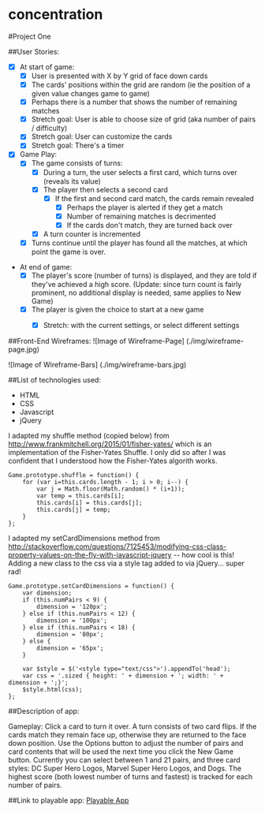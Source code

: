 # concentration
#Project One

##User Stories:
-  [x] At start of game:
  -  [x] User is presented with X by Y grid of face down cards
  -  [x] The cards' positions within the grid are random (ie the position of a given value changes game to game)
  -  [x] Perhaps there is a number that shows the number of remaining matches
  -  [x] Stretch goal: User is able to choose size of grid (aka number of pairs / difficulty)
  -  [x] Stretch goal: User can customize the cards
  -  [x] Stretch goal: There's a timer
-  [x] Game Play:
  -  [x] The game consists of turns:
    -  [x] During a turn, the user selects a first card, which turns over (reveals its value)
    -  [x] The player then selects a second card
      -  [x] If the first and second card match, the cards remain revealed
        -  [x] Perhaps the player is alerted if they get a match
        -  [x] Number of remaining matches is decrimented 
    	-  [x] If the cards don't match, they are turned back over
    -  [x] A turn counter is incremented
  -  [x] Turns continue until the player has found all the matches, at which point the game is over.
-  At end of game:
	-  [x] The player's score (number of turns) is displayed, and they are told if they've achieved a high score. (Update: since turn count is fairly prominent, no additional display is needed, same applies to New Game)
	-  [x] The player is given the choice to start at a new game 
		-  [x] Stretch: with the current settings, or select different settings


##Front-End Wireframes:
![Image of Wireframe-Page]
(./img/wireframe-page.jpg)

![Image of Wireframe-Bars]
(./img/wireframe-bars.jpg)

##List of technologies used:
-  HTML
-  CSS
-  Javascript
-  jQuery

I adapted my shuffle method (copied below) from http://www.frankmitchell.org/2015/01/fisher-yates/ which is an implementation of the Fisher-Yates Shuffle. I only did so after I was confident that I understood how the Fisher-Yates algorith works.

```
Game.prototype.shuffle = function() {
	for (var i=this.cards.length - 1; i > 0; i--) {
		var j = Math.floor(Math.random() * (i+1));
		var temp = this.cards[i];
		this.cards[i] = this.cards[j];
		this.cards[j] = temp;
	}
};
```

I adapted my setCardDimensions method from http://stackoverflow.com/questions/7125453/modifying-css-class-property-values-on-the-fly-with-javascript-jquery -- how cool is this! Adding a new class to the css via a style tag added to via jQuery... super rad!
```
Game.prototype.setCardDimensions = function() {
	var dimension;
	if (this.numPairs < 9) {
		dimension = '120px';
	} else if (this.numPairs < 12) {
		dimension = '100px';
	} else if (this.numPairs < 18) {
		dimension = '80px';
	} else {
		dimension = '65px';
	}

	var $style = $('<style type="text/css">').appendTo('head');
	var css = '.sized { height: ' + dimension + '; width: ' + dimension + ';}';
	$style.html(css);
};
```


##Description of app:

Gameplay: Click a card to turn it over.
A turn consists of two card flips.
If the cards match they remain face up, otherwise they are returned to the face down position.
Use the Options button to adjust the number of pairs and card contents that will be used the next time you click the New Game button.
Currently you can select between 1 and 21 pairs, and three card styles: DC Super Hero Logos, Marvel Super Hero Logos, and Dogs. 
The highest score (both lowest number of turns and fastest) is tracked for each number of pairs.

##Link to playable app:
[Playable App](http://nathanriemer.github.io/concentration/)

